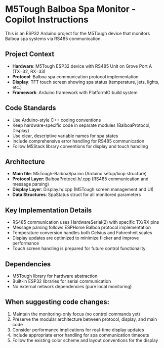 <!-- Use this file to provide workspace-specific custom instructions to Copilot. For more details, visit https://code.visualstudio.com/docs/copilot/copilot-customization#_use-a-githubcopilotinstructionsmd-file -->

# M5Tough Balboa Spa Monitor - Copilot Instructions

This is an ESP32 Arduino project for the M5Tough device that monitors Balboa spa systems via RS485 communication.

## Project Context
- **Hardware**: M5Tough ESP32 device with RS485 Unit on Grove Port A (TX=32, RX=33)
- **Protocol**: Balboa spa communication protocol implementation
- **Display**: TFT touch screen showing spa status (temperature, jets, lights, etc.)
- **Framework**: Arduino framework with PlatformIO build system

## Code Standards
- Use Arduino-style C++ coding conventions
- Keep hardware-specific code in separate modules (BalboaProtocol, Display)
- Use clear, descriptive variable names for spa states
- Include comprehensive error handling for RS485 communication
- Follow M5Stack library conventions for display and touch handling

## Architecture
- **Main file**: M5Tough-BalboaSpa.ino (Arduino setup/loop structure)
- **Protocol Layer**: BalboaProtocol.h/.cpp (RS485 communication and message parsing)
- **Display Layer**: Display.h/.cpp (M5Tough screen management and UI)
- **Data Structures**: SpaStatus struct for all monitored parameters

## Key Implementation Details
- RS485 communication uses HardwareSerial(2) with specific TX/RX pins
- Message parsing follows ESPHome Balboa protocol implementation
- Temperature conversion handles both Celsius and Fahrenheit scales
- Display updates are optimized to minimize flicker and improve performance
- Touch screen handling is prepared for future control functionality

## Dependencies
- M5Tough library for hardware abstraction
- Built-in ESP32 libraries for serial communication
- No external network dependencies (pure local monitoring)

## When suggesting code changes:
1. Maintain the monitoring-only focus (no control commands yet)
2. Preserve the modular architecture between protocol, display, and main code
3. Consider performance implications for real-time display updates
4. Include appropriate error handling for spa communication timeouts
5. Follow the existing color scheme and layout conventions for the display
